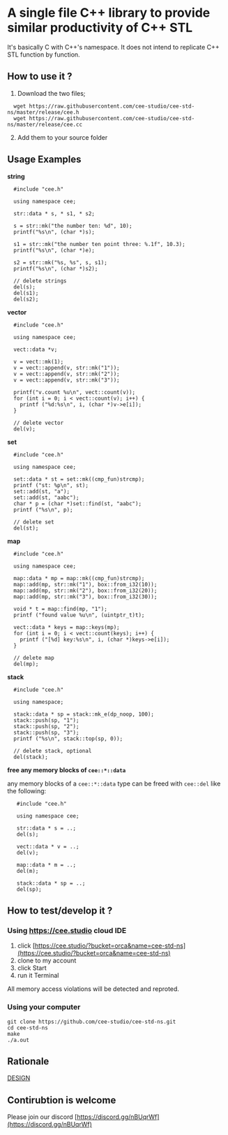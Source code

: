 # A single file C++ library to provide similar productivity of C++ STL
It's basically C with C++'s namespace.  It does not intend to replicate C++ STL function by function.

## How to use it ?

1. Download the two files;
```
  wget https://raw.githubusercontent.com/cee-studio/cee-std-ns/master/release/cee.h
  wget https://raw.githubusercontent.com/cee-studio/cee-std-ns/master/release/cee.cc
```
2. Add them to your source folder


## Usage Examples

**string**
```
  #include "cee.h"
 
  using namespace cee;

  str::data * s, * s1, * s2;
  
  s = str::mk("the number ten: %d", 10);
  printf("%s\n", (char *)s);
  
  s1 = str::mk("the number ten point three: %.1f", 10.3);
  printf("%s\n", (char *)e);
  
  s2 = str::mk("%s, %s", s, s1);
  printf("%s\n", (char *)s2);

  // delete strings
  del(s);
  del(s1);
  del(s2);
```

**vector**
```
  #include "cee.h"
 
  using namespace cee;

  vect::data *v;
  
  v = vect::mk(1);
  v = vect::append(v, str::mk("1"));
  v = vect::append(v, str::mk("2"));
  v = vect::append(v, str::mk("3"));
  
  printf("v.count %u\n", vect::count(v));
  for (int i = 0; i < vect::count(v); i++) {
    printf ("%d:%s\n", i, (char *)v->e[i]);
  }

  // delete vector
  del(v);
```

**set**
```
  #include "cee.h"

  using namespace cee;

  set::data * st = set::mk((cmp_fun)strcmp);
  printf ("st: %p\n", st);
  set::add(st, "a");
  set::add(st, "aabc");
  char * p = (char *)set::find(st, "aabc");
  printf ("%s\n", p);

  // delete set 
  del(st);
```

**map**
```
  #include "cee.h"

  using namespace cee;

  map::data * mp = map::mk((cmp_fun)strcmp);  
  map::add(mp, str::mk("1"), box::from_i32(10));
  map::add(mp, str::mk("2"), box::from_i32(20));
  map::add(mp, str::mk("3"), box::from_i32(30));
  
  void * t = map::find(mp, "1");
  printf ("found value %u\n", (uintptr_t)t);
  
  vect::data * keys = map::keys(mp);
  for (int i = 0; i < vect::count(keys); i++) {
    printf ("[%d] key:%s\n", i, (char *)keys->e[i]);
  }
 
  // delete map
  del(mp);
```

**stack**
```
  #include "cee.h"

  using namespace;

  stack::data * sp = stack::mk_e(dp_noop, 100);
  stack::push(sp, "1");
  stack::push(sp, "2");
  stack::push(sp, "3");
  printf ("%s\n", stack::top(sp, 0));

  // delete stack, optional
  del(stack);
```

**free any memory blocks of `cee::*::data`**

any memory blocks of a `cee::*::data` type can be freed with `cee::del` like the following:
```
   #include "cee.h"

   using namespace cee;

   str::data * s = ..;
   del(s);

   vect::data * v = ..;
   del(v);

   map::data * m = ..;
   del(m);

   stack::data * sp = ..;
   del(sp);
```

## How to test/develop it ?

### Using https://cee.studio cloud IDE
1. click [https://cee.studio/?bucket=orca&name=cee-std-ns](https://cee.studio/?bucket=orca&name=cee-std-ns)
2. clone to my account
3. click Start
4. run it Terminal

All memory access violations will be detected and reproted. 


### Using your computer

```
git clone https://github.com/cee-studio/cee-std-ns.git
cd cee-std-ns
make
./a.out
```

## Rationale

[DESIGN](./DESIGN.md)


## Contirubtion is welcome

Please join our discord [https://discord.gg/nBUqrWf](https://discord.gg/nBUqrWf)